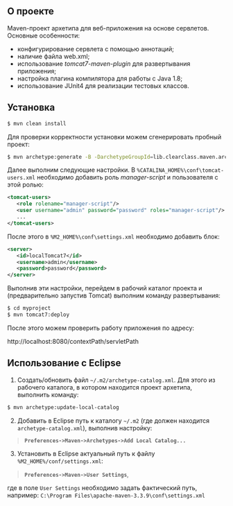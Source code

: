 ﻿## О проекте
Maven-проект архетипа для веб-приложения на основе сервлетов. Основные особенности:

- конфигурирование сервлета с помощью аннотаций;
- наличие файла web.xml;
- использование *tomcat7-maven-plugin* для развертывания приложения;
- настройка плагина компилятора для работы с Java 1.8;
- использование JUnit4 для реализации тестовых классов.

## Установка
```sh
$ mvn clean install
```
Для проверки корректности установки можем сгенерировать пробный проект:
  
```sh
$ mvn archetype:generate -B -DarchetypeGroupId=lib.clearclass.maven.archetypes -DarchetypeArtifactId=maven-archetype-servlet -DarchetypeVersion=1.0 -DgroupId=com.company -DartifactId=myproject -Dversion=1.0-SNAPSHOT -Dpackage=mypack
```
Далее выполним следующие настройки. В `%CATALINA_HOME%\conf\tomcat-users.xml` необходимо добавить роль *manager-script* и пользователя с этой ролью:

```xml
<tomcat-users>
   <role rolename="manager-script"/>
   <user username="admin" password="password" roles="manager-script"/>
   ...
</tomcat-users>
```

После этого в `%M2_HOME%\conf\settings.xml` необходимо добавить блок:
```xml
<server>
   <id>localTomcat7</id>
   <username>admin</username>
   <password>password</password>
</server>
```

Выполнив эти настройки, перейдем в рабочий каталог проекта и (предварительно запустив Tomcat) выполним команду развертывания:
```sh
$ cd myproject
$ mvn tomcat7:deploy
```

После этого можем проверить работу приложения по адресу:

http://localhost:8080/contextPath/servletPath

## Использование с Eclipse  

1. Создать/обновить файл `~/.m2/archetype-catalog.xml`. Для этого из рабочего каталога, в котором находится проект архетипа, выполнить команду:
```sh
$ mvn archetype:update-local-catalog
```

2. Добавить в Eclipse путь к каталогу `~/.m2` (где должен находится `archetype-catalog.xml`), выполнив настройку:  
>**`Preferences->Maven->Archetypes->Add Local Catalog...`**

3. Установить в Eclipse актуальный путь к файлу `%M2_HOME%/conf/settings.xml`:  

>**`Preferences->Maven->User Settings`**,

где в поле `User Settings` необходимо задать фактический путь, например: `C:\Program Files\apache-maven-3.3.9\conf\settings.xml`




